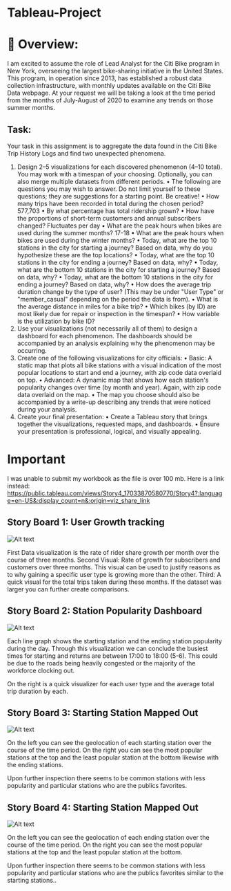 # Tableau-Project
# 🚴 Overview:
I am excited to assume the role of Lead Analyst for the Citi Bike program in New York, overseeing the largest bike-sharing initiative in the United States. This program, in operation since 2013, has established a robust data collection infrastructure, with monthly updates available on the Citi Bike Data webpage. At your request we will be taking a look at the time period from the months of July-August of 2020 to examine any trends on those summer months. 

## Task:
Your task in this assignment is to aggregate the data found in the Citi Bike Trip History Logs and find two unexpected phenomena.
1. Design 2–5 visualizations for each discovered phenomenon (4–10 total). You may work with a timespan of your choosing. Optionally, you can also merge multiple datasets from different periods.
• The following are questions you may wish to answer. Do not limit yourself to these questions; they are suggestions for a starting point. Be creative!
• How many trips have been recorded in total during the chosen period? 577,703 
• By what percentage has total ridership grown?
• How have the proportions of short-term customers and annual subscribers changed? Fluctuates per day
• What are the peak hours when bikes are used during the summer months? 17-18
• What are the peak hours when bikes are used during the winter months?
• Today, what are the top 10 stations in the city for starting a journey? Based on data, why do you hypothesize these are the top locations?
• Today, what are the top 10 stations in the city for ending a journey? Based on data, why?
• Today, what are the bottom 10 stations in the city for starting a journey? Based on data, why?
• Today, what are the bottom 10 stations in the city for ending a journey? Based on data, why?
• How does the average trip duration change by the type of user? (This may be under "User Type" or "member_casual" depending on the period the data is from).
• What is the average distance in miles for a bike trip?
• Which bikes (by ID) are most likely due for repair or inspection in the timespan?
• How variable is the utilization by bike ID?
2. Use your visualizations (not necessarily all of them) to design a dashboard for each phenomenon. The dashboards should be accompanied by an analysis explaining why the phenomenon may be occurring.
3. Create one of the following visualizations for city officials:
• Basic: A static map that plots all bike stations with a visual indication of the most popular locations to start and end a journey, with zip code data overlaid on top.
• Advanced: A dynamic map that shows how each station's popularity changes over time (by month and year). Again, with zip code data overlaid on the map.
• The map you choose should also be accompanied by a write-up describing any trends that were noticed during your analysis.
4. Create your final presentation:
• Create a Tableau story that brings together the visualizations, requested maps, and dashboards.
• Ensure your presentation is professional, logical, and visually appealing.

# Important
I was unable to submit my workbook as the file is over 100 mb. Here is a link instead: https://public.tableau.com/views/Story4_17033870580770/Story4?:language=en-US&:display_count=n&:origin=viz_share_link

## Story Board 1: User Growth tracking

![Alt text](<Story 1.png>)

First Data visualization is the rate of rider share growth per month over the course of three months.
Second Visual: Rate of growth for subscribers and customers over three months. This visual can be used to justify reasons as to why gaining a specific user type is growing more than the other. 
Third: A quick visual for the total trips taken during these months. If the dataset was larger you can further create comparisons.

## Story Board 2: Station Popularity Dashboard

![Alt text](<Story 2.png>)

Each line graph shows the starting station and the ending station popularity during the day. Through this visualization we can conclude the busiest times for starting and returns are between 17:00 to 18:00 (5-6). This could be due to the roads being heavily congested or the majority of the workforce clocking out. 

On the right is a quick visualizer for each user type and the average total trip duration by each. 

## Story Board 3: Starting Station Mapped Out

![Alt text](<Story 3.png>)

On the left you can see the geolocation of each starting station over the course of the time period.
On the right you can see the most popular stations at the top and the least popular station at the bottom likewise with the ending stations. 

Upon further inspection there seems to be common stations with less popularity and particular stations who are the publics favorites. 

## Story Board 4: Starting Station Mapped Out

![Alt text](<Story 4.png>)

On the left you can see the geolocation of each ending station over the course of the time period.
On the right you can see the most popular stations at the top and the least popular station at the bottom.

Upon further inspection there seems to be common stations with less popularity and particular stations who are the publics favorites similar to the starting stations.. 
